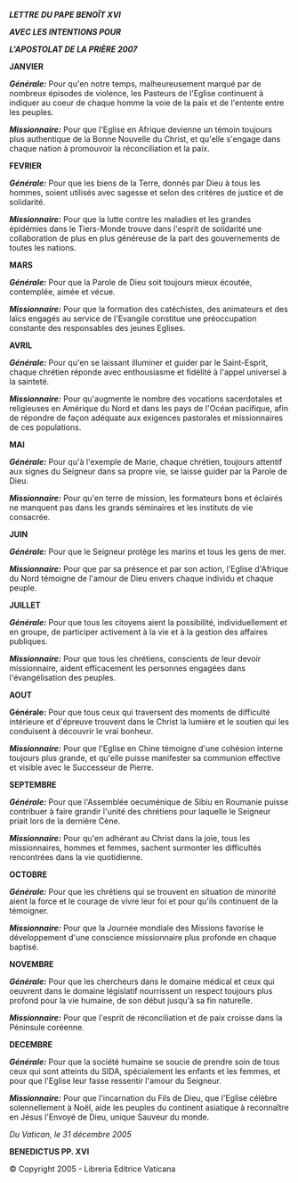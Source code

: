 ***LETTRE*** ***DU PAPE BENOÎT XVI***

***AVEC LES INTENTIONS POUR***

***L'APOSTOLAT DE LA PRIÈRE 2007***

**JANVIER**

***Générale:*** Pour qu'en notre temps, malheureusement marqué par de nombreux épisodes de violence, les Pasteurs de l'Eglise continuent à indiquer au coeur de chaque homme la voie de la paix et de l'entente entre les peuples.

***Missionnaire:*** Pour que l'Eglise en Afrique devienne un témoin toujours plus authentique de la Bonne Nouvelle du Christ, et qu'elle s'engage dans chaque nation à promouvoir la réconciliation et la paix.

**FEVRIER**

***Générale:*** Pour que les biens de la Terre, donnés par Dieu à tous les hommes, soient utilisés avec sagesse et selon des critères de justice et de solidarité.

***Missionnaire:*** Pour que la lutte contre les maladies et les grandes épidémies dans le Tiers-Monde trouve dans l'esprit de solidarité une collaboration de plus en plus généreuse de la part des gouvernements de toutes les nations.

**MARS**

***Générale:*** Pour que la Parole de Dieu soit toujours mieux écoutée, contemplée, aimée et vécue.

***Missionnaire:*** Pour que la formation des catéchistes, des animateurs et des laïcs engagés au service de l'Evangile constitue une préoccupation constante des responsables des jeunes Eglises.

**AVRIL**

***Générale:*** Pour qu'en se laissant illuminer et guider par le Saint-Esprit, chaque chrétien réponde avec enthousiasme et fidélité à l'appel universel à la sainteté.

***Missionnaire:*** Pour qu'augmente le nombre des vocations sacerdotales et religieuses en Amérique du Nord et dans les pays de l'Océan pacifique, afin de répondre de façon adéquate aux exigences pastorales et missionnaires de ces populations.

**MAI**

***Générale:*** Pour qu'à l'exemple de Marie, chaque chrétien, toujours attentif aux signes du Seigneur dans sa propre vie, se laisse guider par la Parole de Dieu.

***Missionnaire:*** Pour qu'en terre de mission, les formateurs bons et éclairés ne manquent pas dans les grands séminaires et les instituts de vie consacrée.

**JUIN**

***Générale:*** Pour que le Seigneur protège les marins et tous les gens de mer.

***Missionnaire:*** Pour que par sa présence et par son action, l'Eglise d'Afrique du Nord témoigne de l'amour de Dieu envers chaque individu et chaque peuple.

**JUILLET**

***Générale:*** Pour que tous les citoyens aient la possibilité, individuellement et en groupe, de participer activement à la vie et à la gestion des affaires publiques.

***Missionnaire:*** Pour que tous les chrétiens, conscients de leur devoir missionnaire, aident efficacement les personnes engagées dans l'évangélisation des peuples.

**AOUT**

**Générale:** Pour que tous ceux qui traversent des moments de difficulté intérieure et d'épreuve trouvent dans le Christ la lumière et le soutien qui les conduisent à découvrir le vrai bonheur.

***Missionnaire:*** Pour que l'Eglise en Chine témoigne d'une cohésion interne toujours plus grande, et qu'elle puisse manifester sa communion effective et visible avec le Successeur de Pierre.

**SEPTEMBRE**

***Générale:*** Pour que l'Assemblée oecuménique de Sibiu en Roumanie puisse contribuer à faire grandir l'unité des chrétiens pour laquelle le Seigneur priait lors de la dernière Cène.

***Missionnaire:*** Pour qu'en adhérant au Christ dans la joie, tous les missionnaires, hommes et femmes, sachent surmonter les difficultés rencontrées dans la vie quotidienne.

**OCTOBRE**

***Générale:*** Pour que les chrétiens qui se trouvent en situation de minorité aient la force et le courage de vivre leur foi et pour qu'ils continuent de la témoigner.

***Missionnaire:*** Pour que la Journée mondiale des Missions favorise le développement d'une conscience missionnaire plus profonde en chaque baptisé.

**NOVEMBRE**

***Générale:*** Pour que les chercheurs dans le domaine médical et ceux qui oeuvrent dans le domaine législatif nourrissent un respect toujours plus profond pour la vie humaine, de son début jusqu'à sa fin naturelle.

***Missionnaire:*** Pour que l'esprit de réconciliation et de paix croisse dans la Péninsule coréenne.

**DECEMBRE**

***Générale:*** Pour que la société humaine se soucie de prendre soin de tous ceux qui sont atteints du SIDA, spécialement les enfants et les femmes, et pour que l'Eglise leur fasse ressentir l'amour du Seigneur.

***Missionnaire:*** Pour que l'incarnation du Fils de Dieu, que l'Eglise célèbre solennellement à Noël, aide les peuples du continent asiatique à reconnaître en Jésus l'Envoyé de Dieu, unique Sauveur du monde.

*Du Vatican, le 31 décembre 2005*

**BENEDICTUS PP. XVI**

© Copyright 2005 - Libreria Editrice Vaticana